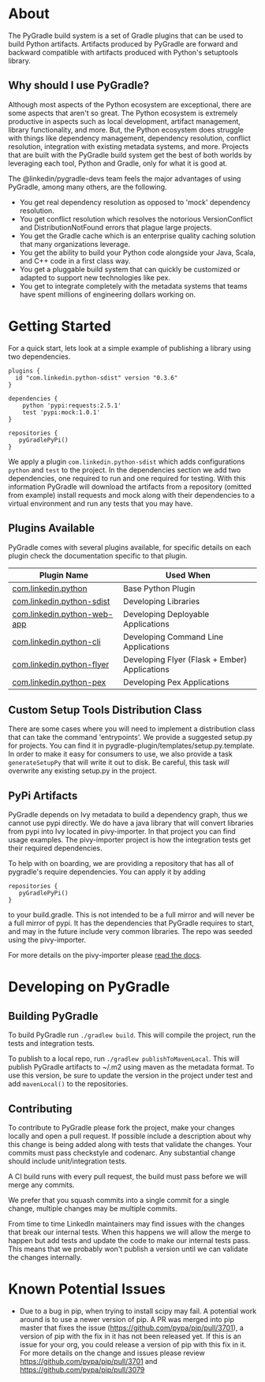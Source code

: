 # About

The PyGradle build system is a set of Gradle plugins that can be used to build Python artifacts. Artifacts produced by
PyGradle are forward and backward compatible with artifacts produced with Python's setuptools library.

## Why should I use PyGradle?

Although most aspects of the Python ecosystem are exceptional, there are some aspects that aren't so great. The Python
ecosystem is extremely productive in aspects such as local development, artifact management, library functionality, and
more. But, the Python ecosystem does struggle with things like dependency management, dependency resolution, conflict
resolution, integration with existing metadata systems, and more. Projects that are built with the PyGradle build system
get the best of both worlds by leveraging each tool, Python and Gradle, only for what it is good at.

The @linkedin/pygradle-devs team feels the major advantages of using PyGradle, among many others, are the following.

- You get real dependency resolution as opposed to 'mock' dependency resolution.
- You get conflict resolution which resolves the notorious VersionConflict and DistributionNotFound errors that plague large projects.
- You get the Gradle cache which is an enterprise quality caching solution that many organizations leverage.
- You get the ability to build your Python code alongside your Java, Scala, and C++ code in a first class way.
- You get a pluggable build system that can quickly be customized or adapted to support new technologies like pex.
- You get to integrate completely with the metadata systems that teams have spent millions of engineering dollars working on.

# Getting Started

For a quick start, lets look at a simple example of publishing a library using two dependencies.

    plugins {
      id "com.linkedin.python-sdist" version "0.3.6"
    }

    dependencies {
        python 'pypi:requests:2.5.1'
        test 'pypi:mock:1.0.1'
    }
    
    repositories {
       pyGradlePyPi()
    }

We apply a plugin `com.linkedin.python-sdist` which adds configurations `python` and `test` to the project. In the dependencies section
we add two dependencies, one required to run and one required for testing. With this information PyGradle will download the
artifacts from a repository (omitted from example) install requests and mock along with their dependencies to a virtual
environment and run any tests that you may have.

## Plugins Available

PyGradle comes with several plugins available, for specific details on each plugin check the documentation specific to that plugin.

| Plugin Name                                           | Used When                                     |
|-------------------------------------------------------|-----------------------------------------------|
| [com.linkedin.python](docs/python.md)                 | Base Python Plugin                            |
| [com.linkedin.python-sdist](docs/python-sdist.md)     | Developing Libraries                          |
| [com.linkedin.python-web-app](docs/python-web-app.md) | Developing Deployable Applications            |
| [com.linkedin.python-cli](docs/python-cli.md)         | Developing Command Line Applications          |
| [com.linkedin.python-flyer](docs/python-flyer.md)     | Developing Flyer (Flask + Ember) Applications |
| [com.linkedin.python-pex](docs/python-pex.md)         | Developing Pex Applications                   |

## Custom Setup Tools Distribution Class

There are some cases where you will need to implement a distribution class that can take the command 'entrypoints'. We provide
a suggested setup.py for projects. You can find it in pygradle-plugin/templates/setup.py.template. In order to make it easy for
consumers to use, we also provide a task `generateSetupPy` that will write it out to disk. Be careful, this task *will* 
overwrite any existing setup.py in the project.

## PyPi Artifacts

PyGradle depends on Ivy metadata to build a dependency graph, thus we cannot use pypi directly. We do have a java library that 
will convert libraries from pypi into Ivy located in pivy-importer. In that project you can find usage examples. The pivy-importer
project is how the integration tests get their required dependencies.

To help with on boarding, we are providing a repository that has all of pygradle's require dependencies. You can apply it by adding 

    repositories {
       pyGradlePyPi()
    }

to your build.gradle. This is not intended to be a full mirror and will never be a full mirror of pypi. It has the dependencies that
PyGradle requires to start, and may in the future include very common libraries. The repo was seeded using the pivy-importer.

For more details on the pivy-importer please [read the docs](docs/pivy-importer.md).

# Developing on PyGradle

## Building PyGradle

To build PyGradle run `./gradlew build`. This will compile the project, run the tests and integration tests.

To publish to a local repo, run `./gradlew publishToMavenLocal`. This will publish PyGradle artifacts to ~/.m2 using maven as
the metadata format. To use this version, be sure to update the version in the project under test and add `mavenLocal()` to the
repositories.

## Contributing

To contribute to PyGradle please fork the project, make your changes locally and open a pull request. If possible include a
description about why this change is being added along with tests that validate the changes. Your commits must pass checkstyle
and codenarc. Any substantial change should include unit/integration tests.

A CI build runs with every pull request, the build must pass before we will merge any commits.

We prefer that you squash commits into a single commit for a single change, multiple changes may be multiple commits.

From time to time LinkedIn maintainers may find issues with the changes that break our internal tests. When this happens we will
allow the merge to happen but add tests and update the code to make our internal tests pass. This means that we probably won't
publish a version until we can validate the changes internally.

# Known Potential Issues
- Due to a bug in pip, when trying to install scipy may fail. A potential work around is to use a newer version of pip. A PR
was merged into pip master that fixes the issue (https://github.com/pypa/pip/pull/3701), a version of pip with the fix in it
has not been released yet. If this is an issue for your org, you could release a version of pip with this fix in it. For
more details on the change and issues please review https://github.com/pypa/pip/pull/3701 and https://github.com/pypa/pip/pull/3079
